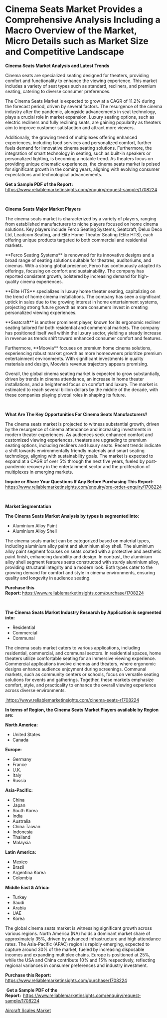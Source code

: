 <p><h1>Cinema Seats Market Provides a Comprehensive Analysis Including a Macro Overview of the Market, Micro Details such as Market Size and Competitive Landscape</h1></p><p><strong>Cinema Seats Market Analysis and Latest Trends</strong></p>
<p><p>Cinema seats are specialized seating designed for theaters, providing comfort and functionality to enhance the viewing experience. This market includes a variety of seat types such as standard, recliners, and premium seating, catering to diverse consumer preferences. </p><p>The Cinema Seats Market is expected to grow at a CAGR of 11.2% during the forecast period, driven by several factors. The resurgence of the cinema industry after the pandemic, alongside advancements in seat technology, plays a crucial role in market expansion. Luxury seating options, such as electric recliners and fully reclining seats, are gaining popularity as theaters aim to improve customer satisfaction and attract more viewers.</p><p>Additionally, the growing trend of multiplexes offering enhanced experiences, including food services and personalized comfort, further fuels demand for innovative cinema seating solutions. Furthermore, the integration of smart technology in seating, such as built-in speakers or personalized lighting, is becoming a notable trend. As theaters focus on providing unique cinematic experiences, the cinema seats market is poised for significant growth in the coming years, aligning with evolving consumer expectations and technological advancements.</p></p>
<p><strong>Get a Sample PDF of the Report:&nbsp;</strong> <a href="https://www.reliablemarketinsights.com/enquiry/request-sample/1708224?utm_campaign=2642&utm_medium=2&utm_source=Github&utm_content=ia&utm_term=25032025&utm_id=cinema-seats">https://www.reliablemarketinsights.com/enquiry/request-sample/1708224</a></p>
<p>&nbsp;</p>
<p><strong>Cinema Seats Major Market Players</strong></p>
<p><p>The cinema seats market is characterized by a variety of players, ranging from established manufacturers to niche players focused on home cinema solutions. Key players include Ferco Seating Systems, Seatcraft, Delux Deco Ltd, Leadcom Seating, and Elite Home Theater Seating (Elite HTS), each offering unique products targeted to both commercial and residential markets.</p><p>**Ferco Seating Systems** is renowned for its innovative designs and a broad range of seating solutions suitable for theatres, auditoriums, and cinemas. With a strong global presence, Ferco has continuously adapted its offerings, focusing on comfort and sustainability. The company has reported consistent growth, bolstered by increasing demand for high-quality cinema experiences.</p><p>**Elite HTS** specializes in luxury home theater seating, capitalizing on the trend of home cinema installations. The company has seen a significant uptick in sales due to the growing interest in home entertainment systems, projecting strong future growth as more consumers invest in creating personalized viewing experiences.</p><p>**Seatcraft** is another prominent player, known for its ergonomic recliner seating tailored for both residential and commercial markets. The company has positioned itself well within the luxury sector, yielding a steady increase in revenue as trends shift toward enhanced consumer comfort and features.</p><p>Furthermore, **Moovia** focuses on premium home cinema solutions, experiencing robust market growth as more homeowners prioritize premium entertainment environments. With significant investments in quality materials and design, Moovia’s revenue trajectory appears promising.</p><p>Overall, the global cinema seating market is expected to grow substantially, driven by trends in cinema attendance, an increase in home theater installations, and a heightened focus on comfort and luxury. The market is estimated to reach several billion dollars by the middle of the decade, with these companies playing pivotal roles in shaping its future.</p></p>
<p>&nbsp;</p>
<p><strong>What Are The Key Opportunities For Cinema Seats Manufacturers?</strong></p>
<p><p>The cinema seats market is projected to witness substantial growth, driven by the resurgence of cinema attendance and increasing investments in modern theater experiences. As audiences seek enhanced comfort and customized viewing experiences, theaters are upgrading to premium seating options, including recliners and luxury seats. Recent trends indicate a shift towards environmentally friendly materials and smart seating technology, aligning with sustainability goals. The market is expected to expand at a CAGR of over 5% through the next five years, fueled by post-pandemic recovery in the entertainment sector and the proliferation of multiplexes in emerging markets.</p></p>
<p><strong>Inquire or Share Your Questions If Any Before Purchasing This Report:</strong> <a href="https://www.reliablemarketinsights.com/enquiry/pre-order-enquiry/1708224?utm_campaign=2642&utm_medium=2&utm_source=Github&utm_content=ia&utm_term=25032025&utm_id=cinema-seats">https://www.reliablemarketinsights.com/enquiry/pre-order-enquiry/1708224</a></p>
<p>&nbsp;</p>
<p><strong>Market Segmentation</strong></p>
<p><strong>The Cinema Seats Market Analysis by types is segmented into:</strong></p>
<p><ul><li>Aluminium Alloy Paint</li><li>Aluminium Alloy Shell</li></ul></p>
<p><p>The cinema seats market can be categorized based on material types, including aluminium alloy paint and aluminium alloy shell. The aluminium alloy paint segment focuses on seats coated with a protective and aesthetic paint finish, enhancing durability and design. In contrast, the aluminium alloy shell segment features seats constructed with sturdy aluminium alloy, providing structural integrity and a modern look. Both types cater to the growing demand for comfort and style in cinema environments, ensuring quality and longevity in audience seating.</p></p>
<p><strong>Purchase this Report:&nbsp;</strong><a href="https://www.reliablemarketinsights.com/purchase/1708224?utm_campaign=2642&utm_medium=2&utm_source=Github&utm_content=ia&utm_term=25032025&utm_id=cinema-seats">https://www.reliablemarketinsights.com/purchase/1708224</a></p>
<p>&nbsp;</p>
<p><strong>The Cinema Seats Market Industry Research by Application is segmented into:</strong></p>
<p><ul><li>Residential</li><li>Commercial</li><li>Communal</li></ul></p>
<p><p>The cinema seats market caters to various applications, including residential, commercial, and communal sectors. In residential spaces, home theaters utilize comfortable seating for an immersive viewing experience. Commercial applications involve cinemas and theaters, where ergonomic designs enhance audience enjoyment during screenings. Communal markets, such as community centers or schools, focus on versatile seating solutions for events and gatherings. Together, these markets emphasize comfort, style, and practicality to enhance the overall viewing experience across diverse environments.</p></p>
<p><a href="https://www.reliablemarketinsights.com/cinema-seats-r1708224?utm_campaign=2642&utm_medium=2&utm_source=Github&utm_content=ia&utm_term=25032025&utm_id=cinema-seats">&nbsp;https://www.reliablemarketinsights.com/cinema-seats-r1708224</a></p>
<p><strong>In terms of Region, the Cinema Seats Market Players available by Region are:</strong></p>
<p>
    <p> <strong> North America: </strong>
        <ul>
            <li>United States</li>
            <li>Canada</li>
        </ul>
        </p> 
    <p> <strong> Europe: </strong>
        <ul>
            <li>Germany</li>
            <li>France</li>
            <li>U.K.</li>
            <li>Italy</li>
            <li>Russia</li>
        </ul>
        </p> 
    <p> <strong> Asia-Pacific: </strong>
        <ul>
            <li>China</li>
            <li>Japan</li>
            <li>South Korea</li>
            <li>India</li>
            <li>Australia</li>
            <li>China Taiwan</li>
            <li>Indonesia</li>
            <li>Thailand</li>
            <li>Malaysia</li>
        </ul>
        </p> 
    <p> <strong> Latin America: </strong>
        <ul>
            <li>Mexico</li>
            <li>Brazil</li>
            <li>Argentina Korea</li>
            <li>Colombia</li>
        </ul>
        </p> 
    <p> <strong> Middle East & Africa: </strong>
        <ul>
            <li>Turkey</li>
            <li>Saudi</li>
            <li>Arabia</li>
            <li>UAE</li>
            <li>Korea</li>
        </ul>
    </p>
    </p>
<p><p>The global cinema seats market is witnessing significant growth across various regions. North America (NA) holds a dominant market share of approximately 35%, driven by advanced infrastructure and high attendance rates. The Asia-Pacific (APAC) region is rapidly emerging, expected to capture around 30% of the market, fueled by increasing disposable incomes and expanding multiplex chains. Europe is positioned at 25%, while the USA and China contribute 10% and 15% respectively, reflecting regional variances in consumer preferences and industry investment.</p></p>
<p><strong>Purchase this Report: </strong><a href="https://www.reliablemarketinsights.com/purchase/1708224?utm_campaign=2642&utm_medium=2&utm_source=Github&utm_content=ia&utm_term=25032025&utm_id=cinema-seats">https://www.reliablemarketinsights.com/purchase/1708224</a></p>
<p>&nbsp;<strong>Get a Sample PDF of the Report:&nbsp;&nbsp;</strong><a href="https://www.reliablemarketinsights.com/enquiry/request-sample/1708224?utm_campaign=2642&utm_medium=2&utm_source=Github&utm_content=ia&utm_term=25032025&utm_id=cinema-seats">https://www.reliablemarketinsights.com/enquiry/request-sample/1708224</a></p>
<p><strong></strong></p>
<p><p><a href="https://github.com/stephaniwo144/Market-Research-Report-List-1/blob/main/aircraft-scales-market.md?utm_campaign=2642&utm_medium=2&utm_source=Github&utm_content=ia&utm_term=25032025&utm_id=cinema-seats">Aircraft Scales Market</a></p></p>